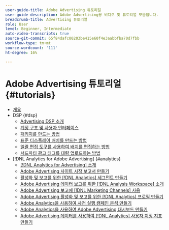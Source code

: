 ```yaml
---
user-guide-title: Adobe Advertising 튜토리얼
user-guide-description: Adobe Advertising용 비디오 및 튜토리얼 모음입니다.
breadcrumb-title: Advertising 튜토리얼
role: User
level: Beginner, Intermediate
auto-video-transcripts: true
source-git-commit: 65f84dafc00203be415e60f4e3aabbfba70d7fbb
workflow-type: tm+mt
source-wordcount: '111'
ht-degree: 16%

---
```



# Adobe Advertising 튜토리얼 {#tutorials}

+ [개요](overview.md)
+ DSP {#dsp}
   + [Advertising DSP 소개](/help/dsp/intro.md)
   + [계정 구조 및 사용자 인터페이스](/help/dsp/ui.md)
   + [패키지를 만드는 방법](/help/dsp/package-create.md)
   + [표준 디스플레이 배치를 만드는 방법](/help/dsp/placement-create.md)
   + [일괄 편집 도구를 사용하여 배치를 편집하는 방법](/help/dsp/bulk-edit-placement-tools.md)
   + [서드파티 광고 태그를 대량 업로드하는 방법](/help/dsp/bulk-upload-third-party-ad-tags.md)
+ [!DNL Analytics for Adobe Advertising] {#analytics}
   + [ [!DNL Analytics for Advertising] 소개](/help/integrations/analytics/intro-a4adc.md)
   + [Adobe Advertising 사이트 시작 보고서 만들기](/help/integrations/analytics/analytics-site-entry-a4adc.md)
   + [활성화 및 보고를 위한  [!DNL Analytics] 세그먼트 만들기](/help/integrations/analytics/analytics-segments-a4adc.md)
   + [Adobe Advertising 데이터 보고를 위한  [!DNL Analysis Workspace]  소개](/help/integrations/analytics/analytics-analysis-workspace-a4adc.md)
   + [Adobe Advertising 보고에  [!DNL Marketing Channels] 사용](/help/integrations/analytics/analytics-reporting-a4adc.md)
   + [Adobe Advertising 활성화 및 보고를 위한  [!DNL Analytics] 프로필 만들기](/help/integrations/analytics/analytics-profiles-a4adc.md)
   + [Adobe Analytics을 사용하여 사전 실행 캠페인 분석 만들기](/help/integrations/analytics/analytics-pre-launch-a4adc.md)
   + [Adobe Analytics을 사용하여 Adobe Advertising 대시보드 만들기](/help/integrations/analytics/analytics-dashboards-a4adc.md)
   + [Adobe Advertising 데이터를 사용하여  [!DNL Analytics] 사용자 지정 지표 만들기](/help/integrations/analytics/analytics-custom-metrics-a4adc.md)

<!-- Add to DSP chapter once the videos are complete:
  + [How to Create a Placement](/help/dsp/placement-create.md)
  + [Placement Targeting Capabilities](/help/dsp/placement-targeting.md)
  + [Audience Libraries and Applying Behavioral Targeting](/help/dsp/audience-libraries.md)
-->

<!-- If I move the "Analytics for Advertising chapter into a larger Integrations chapter, then I'll need to set up redirects by copying a CSV file into this repo and populating it for those legacy file names. -->
